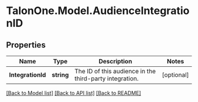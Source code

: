 # TalonOne.Model.AudienceIntegrationID
## Properties

Name | Type | Description | Notes
------------ | ------------- | ------------- | -------------
**IntegrationId** | **string** | The ID of this audience in the third-party integration. | [optional] 

[[Back to Model list]](../README.md#documentation-for-models) [[Back to API list]](../README.md#documentation-for-api-endpoints) [[Back to README]](../README.md)

